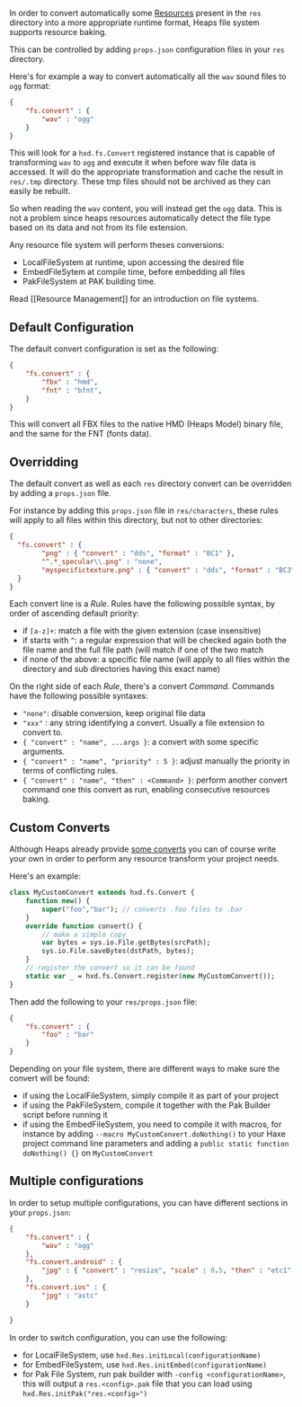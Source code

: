 In order to convert automatically some [Resources](https://heaps.io/documentation/resource-management.html) present in the `res` directory into a more appropriate runtime format, Heaps file system supports resource baking.

This can be controlled by adding `props.json` configuration files in your `res` directory.

Here's for example a way to convert automatically all the `wav` sound files to `ogg` format:

```json
{
    "fs.convert" : {
        "wav" : "ogg"
    }
}
```

This will look for a `hxd.fs.Convert` registered instance that is capable of transforming `wav` to `ogg` and execute it when before wav file data is accessed. It will do the appropriate transformation and cache the result in `res/.tmp` directory. These tmp files should not be archived as they can easily be rebuilt.

So when reading the `wav` content, you will instead get the `ogg` data. This is not a problem since heaps resources automatically detect the file type based on its data and not from its file extension.

Any resource file system will perform theses conversions:

- LocalFileSystem at runtime, upon accessing the desired file
- EmbedFileSytem at compile time, before embedding all files
- PakFileSystem at PAK building time.

Read [[Resource Management]] for an introduction on file systems.

## Default Configuration

The default convert configuration is set as the following:

```json
{
    "fs.convert" : {
        "fbx" : "hmd",
        "fnt" : "bfnt",
    }
}
```

This will convert all FBX files to the native HMD (Heaps Model) binary file, and the same for the FNT (fonts data).

## Overridding

The default convert as well as each `res` directory convert can be overridden by adding a `props.json` file.

For instance by adding this `props.json` file in `res/characters`, these rules will apply to all files within this directory, but not to other directories:

```json
{
  "fs.convert" : {
        "png" : { "convert" : "dds", "format" : "BC1" },
        "^.*_specular\\.png" : "none",
        "myspecifictexture.png" : { "convert" : "dds", "format" : "BC3" }
  }
}
```

Each convert line is a _Rule_. Rules have the following possible syntax, by order of ascending default priority:

- if `[a-z]+`: match a file with the given extension (case insensitive)
- if starts with `^`: a regular expression that will be checked again both the file name and the full file path (will match if one of the two match
- if none of the above: a specific file name (will apply to all files within the directory and sub directories having this exact name)

On the right side of each _Rule_, there's a convert _Command_. Commands have the following possible syntaxes:

- `"none"`: disable conversion, keep original file data
- `"xxx"` : any string identifying a convert. Usually a file extension to convert to.
- `{ "convert" : "name", ...args }`: a convert with some specific arguments.
- `{ "convert" : "name", "priority" : 5 }`: adjust manually the priority in terms of conflicting rules.
- `{ "convert" : "name", "then" : <Command> }`: perform another convert command one this convert as run, enabling consecutive resources baking.

## Custom Converts

Although Heaps already provide [some converts](https://github.com/HeapsIO/heaps/blob/master/hxd/fs/Convert.hx) you can of course write your own in order to perform any resource transform your project needs.

Here's an example:

```haxe
class MyCustomConvert extends hxd.fs.Convert {
    function new() {
        super("foo","bar"); // converts .foo files to .bar
    }
    override function convert() {
        // make a simple copy
        var bytes = sys.io.File.getBytes(srcPath);
        sys.io.File.saveBytes(dstPath, bytes);
    }
    // register the convert so it can be found
    static var _ = hxd.fs.Convert.register(new MyCustomConvert());
}
```

Then add the following to your `res/props.json` file:

```json
{
    "fs.convert" : {
        "foo" : "bar"
    }
}
```

Depending on your file system, there are different ways to make sure the convert will be found:

- if using the LocalFileSystem, simply compile it as part of your project
- if using the PakFileSystem, compile it together with the Pak Builder script before running it
- if using the EmbedFileSystem, you need to compile it with macros, for instance by adding `--macro MyCustomConvert.doNothing()` to your Haxe project command line parameters and adding a `public static function doNothing() {}` on `MyCustomConvert`

## Multiple configurations

In order to setup multiple configurations, you can have different sections in your `props.json`:

```json
{
    "fs.convert" : {
        "wav" : "ogg"
    },
    "fs.convert.android" : {
        "jpg" : { "convert" : "resize", "scale" : 0.5, "then" : "etc1" }
    },
    "fs.convert.ios" : {
        "jpg" : "astc"
    }

}
```

In order to switch configuration, you can use the following:

- for LocalFileSystem, use `hxd.Res.initLocal(configurationName)`
- for EmbedFileSystem, use `hxd.Res.initEmbed(configurationName)`
- for Pak File System, run pak builder with `-config <configurationName>`, this will output a `res.<config>.pak` file that you can load using `hxd.Res.initPak("res.<config>")`

